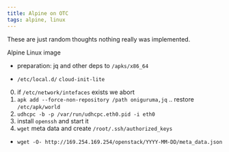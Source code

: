 ```yaml
---
title: Alpine on OTC
tags: alpine, linux
---
```


These are just random thoughts nothing really was implemented.

Alpine Linux image

- preparation: jq and other deps to `/apks/x86_64`

- `/etc/local.d/`
    `cloud-init-lite`

0. if `/etc/network/intefaces` exists we abort
1. `apk add --force-non-repository /path oniguruma,jq` .. restore `/etc/apk/world`
2. `udhcpc -b -p /var/run/udhcpc.eth0.pid -i eth0`
3. install `openssh` and start it
4. `wget` meta data and create `/root/.ssh/authorized_keys`
  - `wget -O- http://169.254.169.254/openstack/YYYY-MM-DD/meta_data.json`



